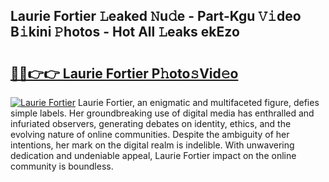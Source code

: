 ## Laurie Fortier 𝙻eaked 𝙽u𝚍e - Part-Kgu 𝚅𝚒deo B𝚒kini 𝙿hotos - Hot All 𝙻eaks ekEzo

# <h2><a href="http://ld1v6r.urlbe.top/?page=Laurie+Fortier">🔗🔗👉👉 Laurie Fortier P𝚑oto𝚜Vid𝚎o</a></h2>

[![Laurie Fortier](https://i.imgur.com/eBuTRDB.gif)](http://ld1v6r.urlbe.top/?page=Laurie+Fortier)
Laurie Fortier, an enigmatic and multifaceted figure, defies simple labels. Her groundbreaking use of digital media has enthralled and infuriated observers, generating debates on identity, ethics, and the evolving nature of online communities. Despite the ambiguity of her intentions, her mark on the digital realm is indelible. With unwavering dedication and undeniable appeal, Laurie Fortier impact on the online community is boundless.
